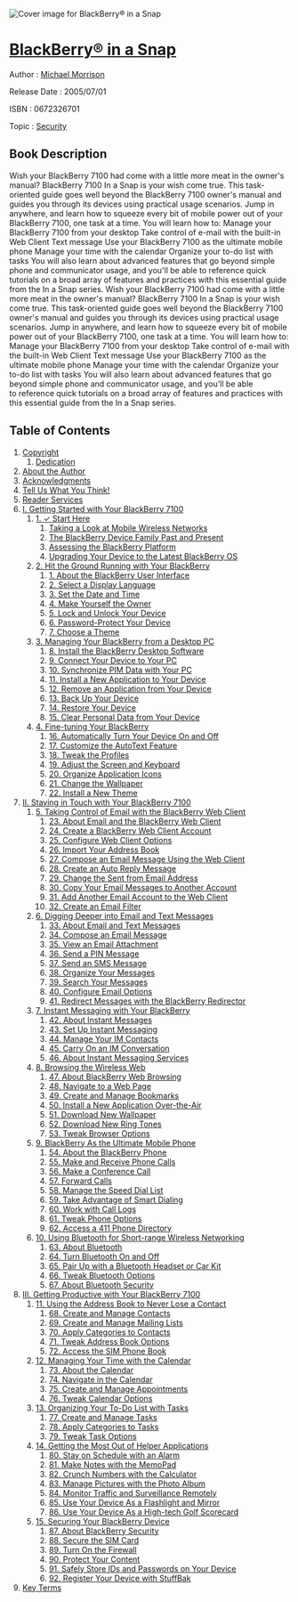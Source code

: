 ![Cover image for BlackBerry® in a Snap](https://imgdetail.ebookreading.net/cover/cover/security/EB0672326701.jpg)

[BlackBerry® in a Snap](https://ebookreading.net/view/book/BlackBerry%C2%AE+in+a+Snap-EB0672326701_1.html "BlackBerry® in a Snap")
====================================================================================================================

Author : [Michael Morrison](https://ebookreading.net/search/author/Michael+Morrison)

Release Date : 2005/07/01

ISBN : 0672326701

Topic : [Security](https://ebookreading.net/search/category/security)

Book Description
-----------------

Wish your BlackBerry 7100 had come with a little more meat in the owner's manual? BlackBerry 7100 In a Snap is your wish come true. This task-oriented guide goes well beyond the BlackBerry 7100 owner's manual and guides you through its devices using practical usage scenarios. Jump in anywhere, and learn how to squeeze every bit of mobile power out of your BlackBerry 7100, one task at a time. You will learn how to:
Manage your BlackBerry 7100 from your desktop
Take control of e-mail with the built-in Web Client
Text message
Use your BlackBerry 7100 as the ultimate mobile phone
Manage your time with the calendar
Organize your to-do list with tasks
You will also learn about advanced features that go beyond simple phone and communicator usage, and you'll be able to reference quick tutorials on a broad array of features and practices with this essential guide from the In a Snap series.
              Wish your BlackBerry 7100 had come with a little more meat in the owner's manual? BlackBerry 7100 In a Snap is your wish come true. This task-oriented guide goes well beyond the BlackBerry 7100 owner's manual and guides you through its devices using practical usage scenarios. Jump in anywhere, and learn how to squeeze every bit of mobile power out of your BlackBerry 7100, one task at a time. You will learn how to:
Manage your BlackBerry 7100 from your desktop
Take control of e-mail with the built-in Web Client
Text message
Use your BlackBerry 7100 as the ultimate mobile phone
Manage your time with the calendar
Organize your to-do list with tasks
You will also learn about advanced features that go beyond simple phone and communicator usage, and you'll be able to reference quick tutorials on a broad array of features and practices with this essential guide from the In a Snap series.
              
Table of Contents
-----------------

1. [Copyright](https://ebookreading.net/view/book/BlackBerry%C2%AE+in+a+Snap-EB0672326701_1.html)
    1. [Dedication](https://ebookreading.net/view/book/BlackBerry%C2%AE+in+a+Snap-EB0672326701_1.html#dedi01)
1. [About the Author](https://ebookreading.net/view/book/BlackBerry%C2%AE+in+a+Snap-EB0672326701_2.html)
1. [Acknowledgments](https://ebookreading.net/view/book/BlackBerry%C2%AE+in+a+Snap-EB0672326701_3.html)
1. [Tell Us What You Think!](https://ebookreading.net/view/book/BlackBerry%C2%AE+in+a+Snap-EB0672326701_5.html)
1. [Reader Services](https://ebookreading.net/view/book/BlackBerry%C2%AE+in+a+Snap-EB0672326701_6.html)
1. [I. Getting Started with Your BlackBerry 7100](https://ebookreading.net/view/book/BlackBerry%C2%AE+in+a+Snap-EB0672326701_7.html)
    1. [1. ✓ Start Here](https://ebookreading.net/view/book/BlackBerry%C2%AE+in+a+Snap-EB0672326701_8.html)
        1. [Taking a Look at Mobile Wireless Networks](https://ebookreading.net/view/book/BlackBerry%C2%AE+in+a+Snap-EB0672326701_8.html#ch01lev1sec1)
        1. [The BlackBerry Device Family Past and Present](https://ebookreading.net/view/book/BlackBerry%C2%AE+in+a+Snap-EB0672326701_8.html#ch01lev1sec2)
        1. [Assessing the BlackBerry Platform](https://ebookreading.net/view/book/BlackBerry%C2%AE+in+a+Snap-EB0672326701_8.html#ch01lev1sec3)
        1. [Upgrading Your Device to the Latest BlackBerry OS](https://ebookreading.net/view/book/BlackBerry%C2%AE+in+a+Snap-EB0672326701_8.html#ch01lev1sec4)
    1. [2. Hit the Ground Running with Your BlackBerry](https://ebookreading.net/view/book/BlackBerry%C2%AE+in+a+Snap-EB0672326701_9.html)
        1. [1. About the BlackBerry User Interface](https://ebookreading.net/view/book/BlackBerry%C2%AE+in+a+Snap-EB0672326701_9.html#ch02lev1sec1)
        1. [2. Select a Display Language](https://ebookreading.net/view/book/BlackBerry%C2%AE+in+a+Snap-EB0672326701_9.html#ch02lev1sec2)
        1. [3. Set the Date and Time](https://ebookreading.net/view/book/BlackBerry%C2%AE+in+a+Snap-EB0672326701_9.html#ch02lev1sec3)
        1. [4. Make Yourself the Owner](https://ebookreading.net/view/book/BlackBerry%C2%AE+in+a+Snap-EB0672326701_9.html#ch02lev1sec4)
        1. [5. Lock and Unlock Your Device](https://ebookreading.net/view/book/BlackBerry%C2%AE+in+a+Snap-EB0672326701_9.html#ch02lev1sec5)
        1. [6. Password-Protect Your Device](https://ebookreading.net/view/book/BlackBerry%C2%AE+in+a+Snap-EB0672326701_9.html#ch02lev1sec6)
        1. [7. Choose a Theme](https://ebookreading.net/view/book/BlackBerry%C2%AE+in+a+Snap-EB0672326701_9.html#ch02lev1sec7)
    1. [3. Managing Your BlackBerry from a Desktop PC](https://ebookreading.net/view/book/BlackBerry%C2%AE+in+a+Snap-EB0672326701_0.html)
        1. [8. Install the BlackBerry Desktop Software](https://ebookreading.net/view/book/BlackBerry%C2%AE+in+a+Snap-EB0672326701_0.html#ch03lev1sec1)
        1. [9. Connect Your Device to Your PC](https://ebookreading.net/view/book/BlackBerry%C2%AE+in+a+Snap-EB0672326701_0.html#ch03lev1sec2)
        1. [10. Synchronize PIM Data with Your PC](https://ebookreading.net/view/book/BlackBerry%C2%AE+in+a+Snap-EB0672326701_0.html#ch03lev1sec3)
        1. [11. Install a New Application to Your Device](https://ebookreading.net/view/book/BlackBerry%C2%AE+in+a+Snap-EB0672326701_0.html#ch03lev1sec4)
        1. [12. Remove an Application from Your Device](https://ebookreading.net/view/book/BlackBerry%C2%AE+in+a+Snap-EB0672326701_0.html#ch03lev1sec5)
        1. [13. Back Up Your Device](https://ebookreading.net/view/book/BlackBerry%C2%AE+in+a+Snap-EB0672326701_0.html#ch03lev1sec6)
        1. [14. Restore Your Device](https://ebookreading.net/view/book/BlackBerry%C2%AE+in+a+Snap-EB0672326701_0.html#ch03lev1sec7)
        1. [15. Clear Personal Data from Your Device](https://ebookreading.net/view/book/BlackBerry%C2%AE+in+a+Snap-EB0672326701_0.html#ch03lev1sec8)
    1. [4. Fine-tuning Your BlackBerry](https://ebookreading.net/view/book/BlackBerry%C2%AE+in+a+Snap-EB0672326701_0.html)
        1. [16. Automatically Turn Your Device On and Off](https://ebookreading.net/view/book/BlackBerry%C2%AE+in+a+Snap-EB0672326701_0.html#ch04lev1sec1)
        1. [17. Customize the AutoText Feature](https://ebookreading.net/view/book/BlackBerry%C2%AE+in+a+Snap-EB0672326701_0.html#ch04lev1sec2)
        1. [18. Tweak the Profiles](https://ebookreading.net/view/book/BlackBerry%C2%AE+in+a+Snap-EB0672326701_0.html#ch04lev1sec3)
        1. [19. Adjust the Screen and Keyboard](https://ebookreading.net/view/book/BlackBerry%C2%AE+in+a+Snap-EB0672326701_0.html#ch04lev1sec4)
        1. [20. Organize Application Icons](https://ebookreading.net/view/book/BlackBerry%C2%AE+in+a+Snap-EB0672326701_0.html#ch04lev1sec5)
        1. [21. Change the Wallpaper](https://ebookreading.net/view/book/BlackBerry%C2%AE+in+a+Snap-EB0672326701_0.html#ch04lev1sec6)
        1. [22. Install a New Theme](https://ebookreading.net/view/book/BlackBerry%C2%AE+in+a+Snap-EB0672326701_0.html#ch04lev1sec7)
1. [II. Staying in Touch with Your BlackBerry 7100](https://ebookreading.net/view/book/BlackBerry%C2%AE+in+a+Snap-EB0672326701_0.html)
    1. [5. Taking Control of Email with the BlackBerry Web Client](https://ebookreading.net/view/book/BlackBerry%C2%AE+in+a+Snap-EB0672326701_0.html)
        1. [23. About Email and the BlackBerry Web Client](https://ebookreading.net/view/book/BlackBerry%C2%AE+in+a+Snap-EB0672326701_0.html#ch05lev1sec1)
        1. [24. Create a BlackBerry Web Client Account](https://ebookreading.net/view/book/BlackBerry%C2%AE+in+a+Snap-EB0672326701_0.html#ch05lev1sec2)
        1. [25. Configure Web Client Options](https://ebookreading.net/view/book/BlackBerry%C2%AE+in+a+Snap-EB0672326701_0.html#ch05lev1sec3)
        1. [26. Import Your Address Book](https://ebookreading.net/view/book/BlackBerry%C2%AE+in+a+Snap-EB0672326701_0.html#ch05lev1sec4)
        1. [27. Compose an Email Message Using the Web Client](https://ebookreading.net/view/book/BlackBerry%C2%AE+in+a+Snap-EB0672326701_0.html#ch05lev1sec5)
        1. [28. Create an Auto Reply Message](https://ebookreading.net/view/book/BlackBerry%C2%AE+in+a+Snap-EB0672326701_0.html#ch05lev1sec6)
        1. [29. Change the Sent from Email Address](https://ebookreading.net/view/book/BlackBerry%C2%AE+in+a+Snap-EB0672326701_0.html#ch05lev1sec7)
        1. [30. Copy Your Email Messages to Another Account](https://ebookreading.net/view/book/BlackBerry%C2%AE+in+a+Snap-EB0672326701_0.html#ch05lev1sec8)
        1. [31. Add Another Email Account to the Web Client](https://ebookreading.net/view/book/BlackBerry%C2%AE+in+a+Snap-EB0672326701_0.html#ch05lev1sec9)
        1. [32. Create an Email Filter](https://ebookreading.net/view/book/BlackBerry%C2%AE+in+a+Snap-EB0672326701_0.html#ch05lev1sec10)
    1. [6. Digging Deeper into Email and Text Messages](https://ebookreading.net/view/book/BlackBerry%C2%AE+in+a+Snap-EB0672326701_0.html)
        1. [33. About Email and Text Messages](https://ebookreading.net/view/book/BlackBerry%C2%AE+in+a+Snap-EB0672326701_0.html#ch06lev1sec1)
        1. [34. Compose an Email Message](https://ebookreading.net/view/book/BlackBerry%C2%AE+in+a+Snap-EB0672326701_0.html#ch06lev1sec2)
        1. [35. View an Email Attachment](https://ebookreading.net/view/book/BlackBerry%C2%AE+in+a+Snap-EB0672326701_0.html#ch06lev1sec3)
        1. [36. Send a PIN Message](https://ebookreading.net/view/book/BlackBerry%C2%AE+in+a+Snap-EB0672326701_0.html#ch06lev1sec4)
        1. [37. Send an SMS Message](https://ebookreading.net/view/book/BlackBerry%C2%AE+in+a+Snap-EB0672326701_0.html#ch06lev1sec5)
        1. [38. Organize Your Messages](https://ebookreading.net/view/book/BlackBerry%C2%AE+in+a+Snap-EB0672326701_0.html#ch06lev1sec6)
        1. [39. Search Your Messages](https://ebookreading.net/view/book/BlackBerry%C2%AE+in+a+Snap-EB0672326701_0.html#ch06lev1sec7)
        1. [40. Configure Email Options](https://ebookreading.net/view/book/BlackBerry%C2%AE+in+a+Snap-EB0672326701_0.html#ch06lev1sec8)
        1. [41. Redirect Messages with the BlackBerry Redirector](https://ebookreading.net/view/book/BlackBerry%C2%AE+in+a+Snap-EB0672326701_0.html#ch06lev1sec9)
    1. [7. Instant Messaging with Your BlackBerry](https://ebookreading.net/view/book/BlackBerry%C2%AE+in+a+Snap-EB0672326701_0.html)
        1. [42. About Instant Messages](https://ebookreading.net/view/book/BlackBerry%C2%AE+in+a+Snap-EB0672326701_0.html#ch07lev1sec1)
        1. [43. Set Up Instant Messaging](https://ebookreading.net/view/book/BlackBerry%C2%AE+in+a+Snap-EB0672326701_0.html#ch07lev1sec2)
        1. [44. Manage Your IM Contacts](https://ebookreading.net/view/book/BlackBerry%C2%AE+in+a+Snap-EB0672326701_0.html#ch07lev1sec3)
        1. [45. Carry On an IM Conversation](https://ebookreading.net/view/book/BlackBerry%C2%AE+in+a+Snap-EB0672326701_0.html#ch07lev1sec4)
        1. [46. About Instant Messaging Services](https://ebookreading.net/view/book/BlackBerry%C2%AE+in+a+Snap-EB0672326701_0.html#ch07lev1sec5)
    1. [8. Browsing the Wireless Web](https://ebookreading.net/view/book/BlackBerry%C2%AE+in+a+Snap-EB0672326701_0.html)
        1. [47. About BlackBerry Web Browsing](https://ebookreading.net/view/book/BlackBerry%C2%AE+in+a+Snap-EB0672326701_0.html#ch08lev1sec1)
        1. [48. Navigate to a Web Page](https://ebookreading.net/view/book/BlackBerry%C2%AE+in+a+Snap-EB0672326701_0.html#ch08lev1sec2)
        1. [49. Create and Manage Bookmarks](https://ebookreading.net/view/book/BlackBerry%C2%AE+in+a+Snap-EB0672326701_0.html#ch08lev1sec3)
        1. [50. Install a New Application Over-the-Air](https://ebookreading.net/view/book/BlackBerry%C2%AE+in+a+Snap-EB0672326701_0.html#ch08lev1sec4)
        1. [51. Download New Wallpaper](https://ebookreading.net/view/book/BlackBerry%C2%AE+in+a+Snap-EB0672326701_0.html#ch08lev1sec5)
        1. [52. Download New Ring Tones](https://ebookreading.net/view/book/BlackBerry%C2%AE+in+a+Snap-EB0672326701_0.html#ch08lev1sec6)
        1. [53. Tweak Browser Options](https://ebookreading.net/view/book/BlackBerry%C2%AE+in+a+Snap-EB0672326701_0.html#ch08lev1sec7)
    1. [9. BlackBerry As the Ultimate Mobile Phone](https://ebookreading.net/view/book/BlackBerry%C2%AE+in+a+Snap-EB0672326701_0.html)
        1. [54. About the BlackBerry Phone](https://ebookreading.net/view/book/BlackBerry%C2%AE+in+a+Snap-EB0672326701_0.html#ch09lev1sec1)
        1. [55. Make and Receive Phone Calls](https://ebookreading.net/view/book/BlackBerry%C2%AE+in+a+Snap-EB0672326701_0.html#ch09lev1sec2)
        1. [56. Make a Conference Call](https://ebookreading.net/view/book/BlackBerry%C2%AE+in+a+Snap-EB0672326701_0.html#ch09lev1sec3)
        1. [57. Forward Calls](https://ebookreading.net/view/book/BlackBerry%C2%AE+in+a+Snap-EB0672326701_0.html#ch09lev1sec4)
        1. [58. Manage the Speed Dial List](https://ebookreading.net/view/book/BlackBerry%C2%AE+in+a+Snap-EB0672326701_0.html#ch09lev1sec5)
        1. [59. Take Advantage of Smart Dialing](https://ebookreading.net/view/book/BlackBerry%C2%AE+in+a+Snap-EB0672326701_0.html#ch09lev1sec6)
        1. [60. Work with Call Logs](https://ebookreading.net/view/book/BlackBerry%C2%AE+in+a+Snap-EB0672326701_0.html#ch09lev1sec7)
        1. [61. Tweak Phone Options](https://ebookreading.net/view/book/BlackBerry%C2%AE+in+a+Snap-EB0672326701_0.html#ch09lev1sec8)
        1. [62. Access a 411 Phone Directory](https://ebookreading.net/view/book/BlackBerry%C2%AE+in+a+Snap-EB0672326701_0.html#ch09lev1sec9)
    1. [10. Using Bluetooth for Short-range Wireless Networking](https://ebookreading.net/view/book/BlackBerry%C2%AE+in+a+Snap-EB0672326701_0.html)
        1. [63. About Bluetooth](https://ebookreading.net/view/book/BlackBerry%C2%AE+in+a+Snap-EB0672326701_0.html#ch10lev1sec1)
        1. [64. Turn Bluetooth On and Off](https://ebookreading.net/view/book/BlackBerry%C2%AE+in+a+Snap-EB0672326701_0.html#ch10lev1sec2)
        1. [65. Pair Up with a Bluetooth Headset or Car Kit](https://ebookreading.net/view/book/BlackBerry%C2%AE+in+a+Snap-EB0672326701_0.html#ch10lev1sec3)
        1. [66. Tweak Bluetooth Options](https://ebookreading.net/view/book/BlackBerry%C2%AE+in+a+Snap-EB0672326701_0.html#ch10lev1sec4)
        1. [67. About Bluetooth Security](https://ebookreading.net/view/book/BlackBerry%C2%AE+in+a+Snap-EB0672326701_0.html#ch10lev1sec5)
1. [III. Getting Productive with Your BlackBerry 7100](https://ebookreading.net/view/book/BlackBerry%C2%AE+in+a+Snap-EB0672326701_0.html)
    1. [11. Using the Address Book to Never Lose a Contact](https://ebookreading.net/view/book/BlackBerry%C2%AE+in+a+Snap-EB0672326701_0.html)
        1. [68. Create and Manage Contacts](https://ebookreading.net/view/book/BlackBerry%C2%AE+in+a+Snap-EB0672326701_0.html#ch11lev1sec1)
        1. [69. Create and Manage Mailing Lists](https://ebookreading.net/view/book/BlackBerry%C2%AE+in+a+Snap-EB0672326701_0.html#ch11lev1sec2)
        1. [70. Apply Categories to Contacts](https://ebookreading.net/view/book/BlackBerry%C2%AE+in+a+Snap-EB0672326701_0.html#ch11lev1sec3)
        1. [71. Tweak Address Book Options](https://ebookreading.net/view/book/BlackBerry%C2%AE+in+a+Snap-EB0672326701_0.html#ch11lev1sec4)
        1. [72. Access the SIM Phone Book](https://ebookreading.net/view/book/BlackBerry%C2%AE+in+a+Snap-EB0672326701_0.html#ch11lev1sec5)
    1. [12. Managing Your Time with the Calendar](https://ebookreading.net/view/book/BlackBerry%C2%AE+in+a+Snap-EB0672326701_0.html)
        1. [73. About the Calendar](https://ebookreading.net/view/book/BlackBerry%C2%AE+in+a+Snap-EB0672326701_0.html#ch12lev1sec1)
        1. [74. Navigate in the Calendar](https://ebookreading.net/view/book/BlackBerry%C2%AE+in+a+Snap-EB0672326701_0.html#ch12lev1sec2)
        1. [75. Create and Manage Appointments](https://ebookreading.net/view/book/BlackBerry%C2%AE+in+a+Snap-EB0672326701_0.html#ch12lev1sec3)
        1. [76. Tweak Calendar Options](https://ebookreading.net/view/book/BlackBerry%C2%AE+in+a+Snap-EB0672326701_0.html#ch12lev1sec4)
    1. [13. Organizing Your To-Do List with Tasks](https://ebookreading.net/view/book/BlackBerry%C2%AE+in+a+Snap-EB0672326701_0.html)
        1. [77. Create and Manage Tasks](https://ebookreading.net/view/book/BlackBerry%C2%AE+in+a+Snap-EB0672326701_0.html#ch13lev1sec1)
        1. [78. Apply Categories to Tasks](https://ebookreading.net/view/book/BlackBerry%C2%AE+in+a+Snap-EB0672326701_0.html#ch13lev1sec2)
        1. [79. Tweak Task Options](https://ebookreading.net/view/book/BlackBerry%C2%AE+in+a+Snap-EB0672326701_0.html#ch13lev1sec3)
    1. [14. Getting the Most Out of Helper Applications](https://ebookreading.net/view/book/BlackBerry%C2%AE+in+a+Snap-EB0672326701_0.html)
        1. [80. Stay on Schedule with an Alarm](https://ebookreading.net/view/book/BlackBerry%C2%AE+in+a+Snap-EB0672326701_0.html#ch14lev1sec1)
        1. [81. Make Notes with the MemoPad](https://ebookreading.net/view/book/BlackBerry%C2%AE+in+a+Snap-EB0672326701_0.html#ch14lev1sec2)
        1. [82. Crunch Numbers with the Calculator](https://ebookreading.net/view/book/BlackBerry%C2%AE+in+a+Snap-EB0672326701_0.html#ch14lev1sec3)
        1. [83. Manage Pictures with the Photo Album](https://ebookreading.net/view/book/BlackBerry%C2%AE+in+a+Snap-EB0672326701_0.html#ch14lev1sec4)
        1. [84. Monitor Traffic and Surveillance Remotely](https://ebookreading.net/view/book/BlackBerry%C2%AE+in+a+Snap-EB0672326701_0.html#ch14lev1sec5)
        1. [85. Use Your Device As a Flashlight and Mirror](https://ebookreading.net/view/book/BlackBerry%C2%AE+in+a+Snap-EB0672326701_0.html#ch14lev1sec6)
        1. [86. Use Your Device As a High-tech Golf Scorecard](https://ebookreading.net/view/book/BlackBerry%C2%AE+in+a+Snap-EB0672326701_0.html#ch14lev1sec7)
    1. [15. Securing Your BlackBerry Device](https://ebookreading.net/view/book/BlackBerry%C2%AE+in+a+Snap-EB0672326701_0.html)
        1. [87. About BlackBerry Security](https://ebookreading.net/view/book/BlackBerry%C2%AE+in+a+Snap-EB0672326701_0.html#ch15lev1sec1)
        1. [88. Secure the SIM Card](https://ebookreading.net/view/book/BlackBerry%C2%AE+in+a+Snap-EB0672326701_0.html#ch15lev1sec2)
        1. [89. Turn On the Firewall](https://ebookreading.net/view/book/BlackBerry%C2%AE+in+a+Snap-EB0672326701_0.html#ch15lev1sec3)
        1. [90. Protect Your Content](https://ebookreading.net/view/book/BlackBerry%C2%AE+in+a+Snap-EB0672326701_0.html#ch15lev1sec4)
        1. [91. Safely Store IDs and Passwords on Your Device](https://ebookreading.net/view/book/BlackBerry%C2%AE+in+a+Snap-EB0672326701_0.html#ch15lev1sec5)
        1. [92. Register Your Device with StuffBak](https://ebookreading.net/view/book/BlackBerry%C2%AE+in+a+Snap-EB0672326701_0.html#ch15lev1sec6)
1. [Key Terms](https://ebookreading.net/view/book/BlackBerry%C2%AE+in+a+Snap-EB0672326701_0.html)
